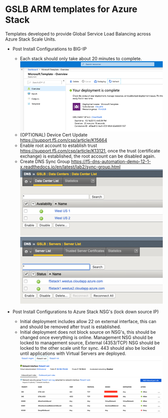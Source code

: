 # GSLB ARM templates for Azure Stack

Templates developed to provide Global Service Load Balancing across Azure Stack Scale Units.

* Post Install Configurations to BIG-IP
  * Each stack should only take about 20 minutes to complete.
  ![alt text](/images/1.png "deployment time")
  * (OPTIONAL) Device Cert Update https://support.f5.com/csp/article/K15664
  * Enable root account to establish trust https://support.f5.com/csp/article/K13121, once the trust (certificate exchange) is established, the root account can be disabled again.
  * Create DNS Sync Group https://f5-dns-automation-demo-12-1-x.readthedocs.io/en/latest/lab2/sync-group.html
  ![alt text](/images/5.png "datacenters")![alt text](/images/6.png "servers")

* Post Install Configurations to Azure Stack NSG's (lock down source IP)
  * Initial deployment includes allow 22 on external interface, this can and should be removed after trust is established.
  * Initial deployment does not block source on NSG's, this should be changed once everything is online.  Management NSG should be locked to management source, External (4353/TCP) NSG should be locked to the other scale unit for sync.  443 should also be locked until applications with Virtual Servers are deployed.
  ![alt text](/images/3.png "cleaned up")
